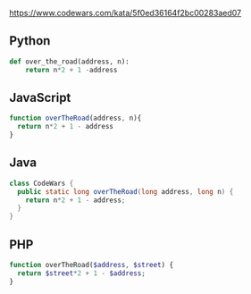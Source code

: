https://www.codewars.com/kata/5f0ed36164f2bc00283aed07

## Python
```python
def over_the_road(address, n):
    return n*2 + 1 -address
```

## JavaScript
```js
function overTheRoad(address, n){
  return n*2 + 1 - address
}
```

## Java
```java
class CodeWars {
  public static long overTheRoad(long address, long n) {
    return n*2 + 1 - address;
  }
}
```

## PHP
```php
function overTheRoad($address, $street) {
  return $street*2 + 1 - $address;
}
```